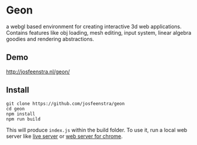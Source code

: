 # Geon
a webgl based environment for creating interactive 3d web applications. Contains features like obj loading, mesh editing, input system, linear algebra goodies and rendering abstractions. 

## Demo
http://josfeenstra.nl/geon/

## Install 
```
git clone https://github.com/josfeenstra/geon
cd geon 
npm install 
npm run build
```
This will produce ```index.js``` within the build folder. To use it, run a local web server like [live server](https://marketplace.visualstudio.com/items?itemName=ritwickdey.LiveServer) or [web server for chrome](https://chrome.google.com/webstore/detail/web-server-for-chrome/ofhbbkphhbklhfoeikjpcbhemlocgigb).


